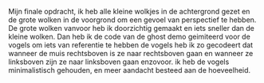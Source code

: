 Mijn finale opdracht, ik heb alle kleine wolkjes in de achtergrond gezet en de grote wolken in de voorgrond om een gevoel van perspectief te hebben. De grote wolken vanvoor heb ik doorzichtig gemaakt en iets sneller dan de kleine wolken.
Dan heb ik de code van de ghost demo geimiteerd voor de vogels om iets van referentie te hebben
de vogels heb ik zo gecodeert dat wanneer de muis rechtsboven is ze naar rechtsboven gaan en wanneer ze linksboven zijn ze naar linksboven gaan enzovoor. ik heb de vogels minimalistisch gehouden, en meer aandacht besteed aan de hoeveelheid.
